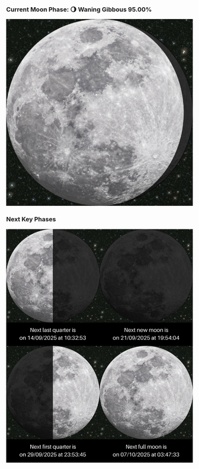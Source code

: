 ### Current Moon Phase: 🌖 Waning Gibbous 95.00%
![Moon Phase](moonphase.png)
### Next Key Phases
![Gallery](gallery.png)